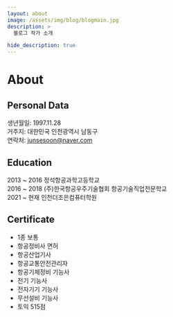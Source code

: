 ```yaml
---
layout: about
image: /assets/img/blog/blogmain.jpg
description: >
  블로그 작가 소개

hide_description: true
---
```


# About

## Personal Data
생년월일: 1997.11.28  
거주지: 대한민국 인천광역시 남동구  
연락처: junsesoon@naver.com  

## Education
2013 ~ 2016 정석항공과학고등학교  
2016 ~ 2018 (주)한국항공우주기술협회 항공기술직업전문학교  
2021 ~ 현재 인천더조은컴퓨터학원  

## Certificate
- 1종 보통
- 항공정비사 면허
- 항공산업기사
- 항공교통안전관리자
- 항공기체정비 기능사
- 전기 기능사
- 전자기기 기능사
- 무선설비 기능사
- 토익 515점


[blog]: /
[portfolio]: https://hydejack.com/examples/
[resume]: https://hydejack.com/resume/
[download]: https://hydejack.com/download/
[welcome]: https://hydejack.com/
[forms]: https://hydejack.com/forms-by-example/

[features]: #features
[news]: #build-an-audience
[syntax]: syntax-highlighting
[latex]: #beautiful-math
[dark]: https://hydejack.com/blog/hydejack/2018-09-01-introducing-dark-mode/
[search]: https://hydejack.com/#_search-input
[grid]: https://hydejack.com/blog/hydejack/

[lic]: LICENSE.md
[pro]: licenses/PRO.md
[docs]: docs/README.md
[ofln]: docs/advanced.md#enabling-offline-support
[math]: docs/writing.md#adding-math

[kit]: https://github.com/hydecorp/hydejack-starter-kit/releases
[src]: https://github.com/hydecorp/hydejack
[gem]: https://rubygems.org/gems/jekyll-theme-hydejack
[buy]: https://gum.co/nuOluY

[gpss]: https://developers.google.com/speed/pagespeed/insights/?url=https%3A%2F%2Fhydejack.com%2Fdocs%2F
[rouge]: http://rouge.jneen.net
[katex]: https://khan.github.io/KaTeX/
[mathjax]: https://www.mathjax.org/
[tinyletter]: https://tinyletter.com/

